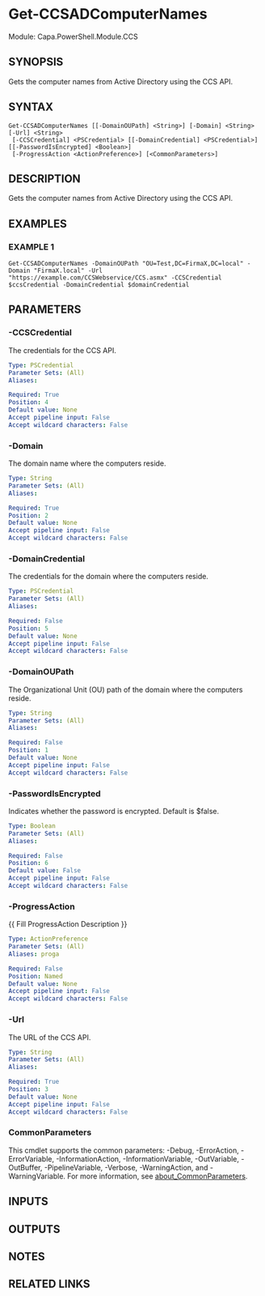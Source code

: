 # Get-CCSADComputerNames

Module: Capa.PowerShell.Module.CCS

## SYNOPSIS
Gets the computer names from Active Directory using the CCS API.

## SYNTAX

```
Get-CCSADComputerNames [[-DomainOUPath] <String>] [-Domain] <String> [-Url] <String>
 [-CCSCredential] <PSCredential> [[-DomainCredential] <PSCredential>] [[-PasswordIsEncrypted] <Boolean>]
 [-ProgressAction <ActionPreference>] [<CommonParameters>]
```

## DESCRIPTION
Gets the computer names from Active Directory using the CCS API.

## EXAMPLES

### EXAMPLE 1
```
Get-CCSADComputerNames -DomainOUPath "OU=Test,DC=FirmaX,DC=local" -Domain "FirmaX.local" -Url "https://example.com/CCSWebservice/CCS.asmx" -CCSCredential $ccsCredential -DomainCredential $domainCredential
```

## PARAMETERS

### -CCSCredential
The credentials for the CCS API.

```yaml
Type: PSCredential
Parameter Sets: (All)
Aliases:

Required: True
Position: 4
Default value: None
Accept pipeline input: False
Accept wildcard characters: False
```

### -Domain
The domain name where the computers reside.

```yaml
Type: String
Parameter Sets: (All)
Aliases:

Required: True
Position: 2
Default value: None
Accept pipeline input: False
Accept wildcard characters: False
```

### -DomainCredential
The credentials for the domain where the computers reside.

```yaml
Type: PSCredential
Parameter Sets: (All)
Aliases:

Required: False
Position: 5
Default value: None
Accept pipeline input: False
Accept wildcard characters: False
```

### -DomainOUPath
The Organizational Unit (OU) path of the domain where the computers reside.

```yaml
Type: String
Parameter Sets: (All)
Aliases:

Required: False
Position: 1
Default value: None
Accept pipeline input: False
Accept wildcard characters: False
```

### -PasswordIsEncrypted
Indicates whether the password is encrypted.
Default is $false.

```yaml
Type: Boolean
Parameter Sets: (All)
Aliases:

Required: False
Position: 6
Default value: False
Accept pipeline input: False
Accept wildcard characters: False
```

### -ProgressAction
{{ Fill ProgressAction Description }}

```yaml
Type: ActionPreference
Parameter Sets: (All)
Aliases: proga

Required: False
Position: Named
Default value: None
Accept pipeline input: False
Accept wildcard characters: False
```

### -Url
The URL of the CCS API.

```yaml
Type: String
Parameter Sets: (All)
Aliases:

Required: True
Position: 3
Default value: None
Accept pipeline input: False
Accept wildcard characters: False
```

### CommonParameters
This cmdlet supports the common parameters: -Debug, -ErrorAction, -ErrorVariable, -InformationAction, -InformationVariable, -OutVariable, -OutBuffer, -PipelineVariable, -Verbose, -WarningAction, and -WarningVariable. For more information, see [about_CommonParameters](http://go.microsoft.com/fwlink/?LinkID=113216).

## INPUTS

## OUTPUTS

## NOTES

## RELATED LINKS

